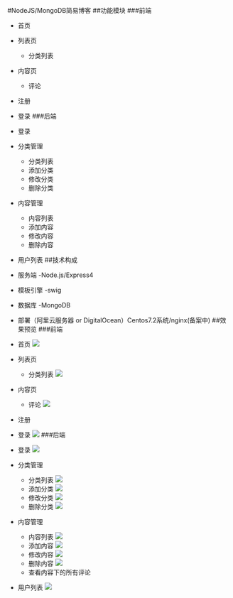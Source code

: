 #NodeJS/MongoDB简易博客
##功能模块
###前端
* 首页
* 列表页 
	* 分类列表
* 内容页 
	* 评论
* 注册
* 登录
###后端
* 登录
* 分类管理
	* 分类列表
	* 添加分类
	* 修改分类
	* 删除分类
* 内容管理
	* 内容列表
	* 添加内容
	* 修改内容
	* 删除内容
* 用户列表
##技术构成
* 服务端 -Node.js/Express4
* 模板引擎 -swig
* 数据库 -MongoDB
* 部署（阿里云服务器 or DigitalOcean）Centos7.2系统/nginx(备案中)
##效果预览
###前端
* 首页
![](https://i.imgur.com/ZAWnAVV.gif)
* 列表页 
	* 分类列表
	![](https://i.imgur.com/ZMwRn9A.gif)
* 内容页 
	* 评论
	![](https://i.imgur.com/EU1pfku.gif)
* 注册
* 登录
![](https://i.imgur.com/TUXxbr3.gif)
###后端
* 登录
![](https://i.imgur.com/vgVcTXw.gif)
* 分类管理
	* 分类列表
	![](https://i.imgur.com/VpzaqAe.gif)
	* 添加分类
	![](https://i.imgur.com/AZnd2tv.gif)
	* 修改分类
	![](https://i.imgur.com/kCq1Qbt.gif)
	* 删除分类
	![](https://i.imgur.com/fFXnitN.gif)
* 内容管理
	* 内容列表
	![](https://i.imgur.com/Ib1aCi1.gif)			
	* 添加内容
	![](https://i.imgur.com/LRlPJyX.gif)
	* 修改内容
	![](https://i.imgur.com/Y7c1L51.gif)
	* 删除内容
	![](https://i.imgur.com/NgTo8zJ.gif)
	* 查看内容下的所有评论
	
* 用户列表
![](https://i.imgur.com/CV7svbY.gif)
